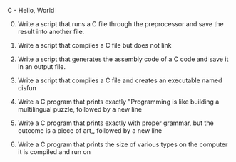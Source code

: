 C - Hello, World

0.	Write a script that runs a C file through the preprocessor and save the result into another file.

1.	Write a script that compiles a C file but does not link

2.	Write a script that generates the assembly code of a C code and save it in an output file.

3.	Write a script that compiles a C file and creates an executable named cisfun

4.	Write a C program that prints exactly "Programming is like building a multilingual puzzle, followed by a new line

5.	Write a C program that prints exactly with proper grammar, but the outcome is a piece of art,, followed by a new line

6.	Write a C program that prints the size of various types on the computer it is compiled and run on


